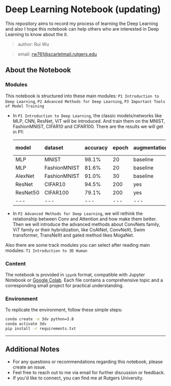 # Deep Learning Notebook (updating)

This repository aims to record my process of learning the Deep Learning and also I hope this notebook can help others who are interested in Deep Learning to know about the it.

> author: Rui Wu

> email: rw761@scarletmail.rutgers.edu



## About the Notebook

### Modules
This notebook is structured into these main modules: `P1 Introduction to Deep Learning`, `P2 Advanced Methods for Deep Learning`, `P3 Important Tools of Model Training`
- In `P1 Introduction to Deep Learning`, the classic models/networks like MLP, CNN, ResNet, ViT will be introduced. And train them on the MNIST, FashionMNIST, CIFAR10 and CIFAR100. There are the results we will get in P1:
  
  | model | dataset | accuracy | epoch | augmentation | pre-train |
  |:-------|:-------|:-------|:-------|:-------|:-------|
  | MLP | MNIST | 98.1% | 20 | baseline | no |
  | MLP | FashionMNIST | 81.6% | 20 | baseline | no |
  | AlexNet | FashionMNIST | 91.0% | 30 | baseline | no |
  | ResNet | CIFAR10 | 94.5% | 200 | yes | no |
  | ResNet50 | CIFAR100 | 79.1% | 200 | yes | yes |
  |---|---|---|---|---|---|

- In `P2 Advanced Methods for Deep Learning`, we will rethink the relationship between Conv and Attention and how make them better. Then we will introduce the advanced methods about ConvNets family, ViT family or their hybridization, like CoAtNet, ConvNeXt, Swim transformer, TransNeXt and gated method likes MogaNet.


Also there are some track modules you can select after reading main modules: `T1 Introduction to 3D Human`

### Content
The notebook is provided in `ipynb` format, compatible with Jupyter Notebook or [Google Colab](https://colab.research.google.com/). Each file contains a comprehensive topic and a corresponding small project for practical understanding.

### Environment
To replicate the environment, follow these simple steps:
```bash
conda create -n 3dv python=3.8
conda activate 3dv
pip install -r requirements.txt
```

---

## Additional Notes
- For any questions or recommendations regarding this notebook, please create an issue.
- Feel free to reach out to me via email for further discussion or feedback.
- If you'd like to connect, you can find me at Rutgers University.
